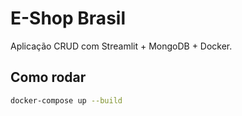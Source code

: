 # E-Shop Brasil

Aplicação CRUD com Streamlit + MongoDB + Docker.

## Como rodar

```bash
docker-compose up --build
